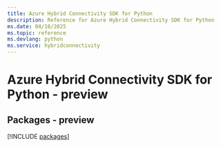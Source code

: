 ```yaml
---
title: Azure Hybrid Connectivity SDK for Python
description: Reference for Azure Hybrid Connectivity SDK for Python
ms.date: 04/18/2025
ms.topic: reference
ms.devlang: python
ms.service: hybridconnectivity
---
```

# Azure Hybrid Connectivity SDK for Python - preview
## Packages - preview
[!INCLUDE [packages](hybrid-connectivity-index.md)]